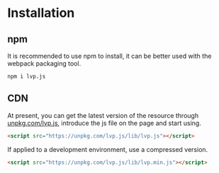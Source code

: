 # Installation

## npm

It is recommended to use npm to install, it can be better used with the webpack packaging tool.

```bash
npm i lvp.js
```

## CDN

At present, you can get the latest version of the resource through [unpkg.com/lvp.js](https://unpkg.com/browse/lvp.js), introduce the js file on the page and start using.

```html
<script src="https://unpkg.com/lvp.js/lib/lvp.js"></script>
```

If applied to a development environment, use a compressed version.

```html
<script src="https://unpkg.com/lvp.js/lib/lvp.min.js"></script>
```
